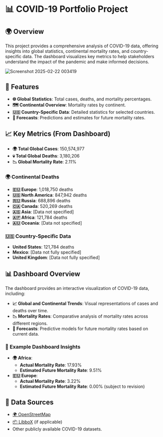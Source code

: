
# 📊 COVID-19 Portfolio Project

## 🌍 Overview
This project provides a comprehensive analysis of COVID-19 data, offering insights into global statistics, continental mortality rates, and country-specific data. The dashboard visualizes key metrics to help stakeholders understand the impact of the pandemic and make informed decisions.

![Screenshot 2025-02-22 003419](https://github.com/user-attachments/assets/b18b9a48-0e48-4800-a4c6-fafa4bb580fa)


## 🚀 Features
- **🌐 Global Statistics**: Total cases, deaths, and mortality percentages.
- **🗺️ Continental Overview**: Mortality rates by continent.
- **🇺🇸 Country-Specific Data**: Detailed statistics for selected countries.
- **🔮 Forecasts**: Predictions and estimates for future mortality rates.

## 📈 Key Metrics (From Dashboard)
- **🌍 Total Global Cases**: 150,574,977
- **💀 Total Global Deaths**: 3,180,206
- **📉 Global Mortality Rate**: 2.11%

### 🌍 Continental Deaths
- **🇪🇺 Europe**: 1,018,750 deaths
- **🇺🇸 North America**: 847,942 deaths
- **🇷🇺 Russia**: 688,896 deaths
- **🇨🇦 Canada**: 520,269 deaths
- **🇦🇸 Asia**: [Data not specified]
- **🇦🇫 Africa**: 121,784 deaths
- **🇦🇺 Oceania**: [Data not specified]

### 🇺🇸 Country-Specific Data
- **United States**: 121,784 deaths
- **Mexico**: [Data not fully specified]
- **United Kingdom**: [Data not fully specified]

## 📊 Dashboard Overview
The dashboard provides an interactive visualization of COVID-19 data, including:
- **📈 Global and Continental Trends**: Visual representations of cases and deaths over time.
- **📉 Mortality Rates**: Comparative analysis of mortality rates across different regions.
- **🔮 Forecasts**: Predictive models for future mortality rates based on current data.

### 📌 Example Dashboard Insights
- **🌍 Africa**:
  - **Actual Mortality Rate**: 17.93%
  - **Estimated Future Mortality Rate**: 9.51%
- **🇪🇺 Europe**:
  - **Actual Mortality Rate**: 3.22%
  - **Estimated Future Mortality Rate**: 0.00% (subject to revision)

## 📂 Data Sources
- [🌍 OpenStreetMap](https://www.openstreetmap.org)
- [📦 LibboX](https://www.libbox.com) (if applicable)
- Other publicly available COVID-19 datasets.
